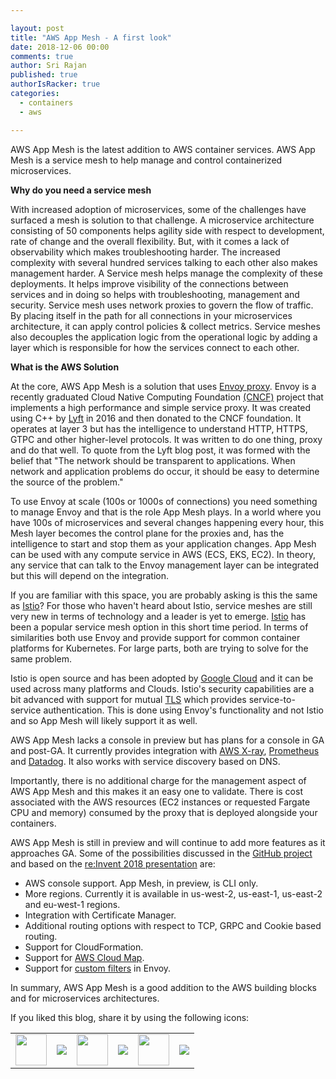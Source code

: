 ```yaml
---

layout: post
title: "AWS App Mesh - A first look"
date: 2018-12-06 00:00
comments: true
author: Sri Rajan
published: true
authorIsRacker: true
categories:
  - containers
  - aws

---
```


AWS App Mesh is the latest addition to AWS container services. AWS App Mesh is a service mesh to help manage and control containerized microservices. 

**Why do you need a service mesh**

With increased adoption of microservices, some of the challenges have surfaced a mesh is solution to that challenge. A microservice architecture consisting of 50 components helps agility side with respect to development, rate of change and the overall flexibility.  But, with it comes a lack of observability which makes troubleshooting harder. The increased complexity with several hundred services talking to each other also makes management harder. A Service mesh helps manage the complexity of these deployments. It helps improve visibility of the connections between services and in doing so helps with troubleshooting, management and security. Service mesh uses network proxies to govern the flow of traffic. By placing itself in the path for all connections in your microservices architecture, it can apply control policies & collect metrics. Service meshes also decouples the application logic from the operational logic by adding a layer which is responsible for how the services connect to each other. 
 
<!-- more -->

**What is the AWS Solution**

At the core, AWS App Mesh is a solution that uses [Envoy proxy](https://www.envoyproxy.io/). Envoy is a recently graduated Cloud Native Computing Foundation [(CNCF)](https://www.cncf.io/) project that implements a high performance and simple service proxy. It was created using C++ by [Lyft](https://eng.lyft.com/announcing-envoy-c-l7-proxy-and-communication-bus-92520b6c8191) in 2016 and then donated to the CNCF foundation. It operates at layer 3 but has the intelligence to understand HTTP, HTTPS, GTPC and other higher-level protocols. It was written to do one thing, proxy and do that well. To quote from the Lyft blog post, it was formed with the belief that "The network should be transparent to applications. When network and application problems do occur, it should be easy to determine the source of the problem." 

To use Envoy at scale (100s or 1000s of connections) you need something to manage Envoy and that is the role App Mesh plays. In a world where you have 100s of microservices and several changes happening every hour, this Mesh layer becomes the control plane for the proxies and, has the intelligence to start and stop them as your application changes. App Mesh can be used with any compute service in AWS (ECS, EKS, EC2). In theory, any service that can talk to the Envoy management layer can be integrated but this will depend on the integration.

If you are familiar with this space, you are probably asking is this the same as [Istio](https://istio.io/)? For those who haven't heard about Istio, service meshes are still very new in terms of technology and a leader is yet to emerge. [Istio](https://istio.io/) has been a popular service mesh option in this short time period. In terms of similarities both use Envoy and provide support for common container platforms for Kubernetes. For large parts, both are trying to solve for the same problem. 

Istio is open source and has been adopted by [Google Cloud](https://cloudplatform.googleblog.com/2018/07/istio-reaches-1-0-ready-for-prod.html) and it can be used across many platforms and Clouds. Istio's security capabilities are a bit advanced with support for mutual [TLS](https://en.wikipedia.org/wiki/Mutual_authentication) which provides service-to-service authentication. This is done using Envoy's functionality and not Istio and so App Mesh will likely support it as well. 

AWS App Mesh lacks a console in preview but has plans for a console in GA and post-GA. It currently provides integration with [AWS X-ray](https://aws.amazon.com/xray/), [Prometheus](https://prometheus.io/) and [Datadog](https://www.datadoghq.com/blog/envoy-app-mesh-monitoring/). It also works with service discovery based on DNS. 

Importantly, there is no additional charge for the management aspect of AWS App Mesh and this makes it an easy one to validate. There is cost associated with the AWS resources (EC2 instances or requested Fargate CPU and memory) consumed by the proxy that is deployed alongside your containers.

AWS App Mesh is still in preview and will continue to add more features as it approaches GA. Some of the possibilities discussed in the [GitHub project](https://github.com/awslabs/aws-app-mesh-examples/issues?utf8=%E2%9C%93&q=is%3Aissue+is%3Aopen+label%3AGA+label%3ARoadmap) and based on the [re:Invent 2018 presentation](https://www.youtube.com/watch?v=GVni3ruLSe0) are:

 - AWS console support. App Mesh, in preview, is CLI only.
 - More regions. Currently it is available in us-west-2, us-east-1, us-east-2 and eu-west-1 regions.
 - Integration with Certificate Manager.  
 - Additional routing options with respect to TCP, GRPC and Cookie based routing.
 - Support for CloudFormation.
 - Support for [AWS Cloud Map](https://aws.amazon.com/about-aws/whats-new/2018/11/introducing-aws-cloud-map/).
 - Support for [custom filters](https://github.com/envoyproxy/envoy-filter-example) in Envoy.
 
In summary, AWS App Mesh is a good addition to the AWS building blocks and for microservices architectures.


<table>
  <tr>If you liked this blog, share it by using the following icons:</tr>
  <tr>
   <td>
       <img src="{% asset_path line-tile.png %}" width=50 >
    </td>
    <td>
      <a href="https://twitter.com/home?status=https%3A//developer.rackspace.com/blog/aws-app-mesh/">
        <img src="{% asset_path shareT.png %}">
      </a>
    </td>
    <td>
       <img src="{% asset_path line-tile.png %}" width=50 >
    </td>
    <td>
      <a href="https://www.facebook.com/sharer/sharer.php?u=https%3A//developer.rackspace.com/blog/aws-app-mesh/">
        <img src="{% asset_path shareFB.png %}">
      </a>
    </td>
    <td>
       <img src="{% asset_path line-tile.png %}" width=50 >
    </td>
    <td>
      <a href="https://www.linkedin.com/shareArticle?mini=true&url=https%3A//developer.rackspace.com/blog/aws-app-mesh&summary=&source=">
        <img src="{% asset_path shareL.png %}">
      </a>
    </td>
  </tr>
</table>


</br>
